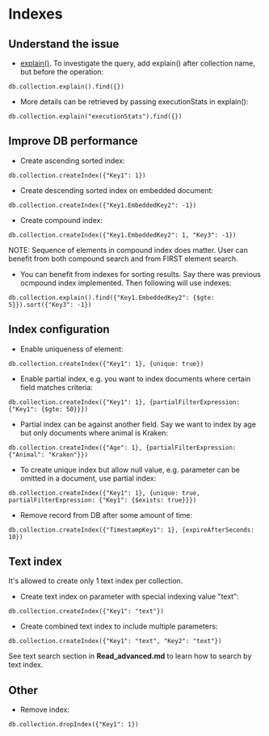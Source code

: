 # Indexes
## Understand the issue
* [explain()](https://docs.mongodb.com/v3.6/reference/method/cursor.explain/). To investigate the query, add explain() after collection name, but before the operation:
```mongojs
db.collection.explain().find({})
``` 

* More details can be retrieved by passing executionStats in explain():
```mongojs
db.collection.explain("executionStats").find({})
``` 

## Improve DB performance
* Create ascending sorted index:
```mongojs
db.collection.createIndex({"Key1": 1})
```

* Create descending sorted index on embedded document:
```mongojs
db.collection.createIndex({"Key1.EmbeddedKey2": -1})
```

* Create compound index:
```mongojs
db.collection.createIndex({"Key1.EmbeddedKey2": 1, "Key3": -1})
```

NOTE: Sequence of elements in compound index does matter. User can benefit from both compound search and from FIRST element search.

* You can benefit from indexes for sorting results. Say there was previous ocmpound index implemented. Then following will use indexes:
```mongojs
db.collection.explain().find({"Key1.EmbeddedKey2": {$gte: 5}}).sort({"Key3": -1})
```

## Index configuration
* Enable uniqueness of element:
```mongojs
db.collection.createIndex({"Key1": 1}, {unique: true})
```

* Enable partial index, e.g. you want to index documents where certain field matches criteria:
```mongojs
db.collection.createIndex({"Key1": 1}, {partialFilterExpression: {"Key1": {$gte: 50}}})
```

* Partial index can be against another field. Say we want to index by age but only documents where animal is Kraken:
```mongojs
db.collection.createIndex({"Age": 1}, {partialFilterExpression: {"Animal": "Kraken"}})
```

* To create unique index but allow null value, e.g. parameter can be omitted in a document, use partial index:
```mongojs
db.collection.createIndex({"Key1": 1}, {unique: true, partialFilterExpression: {"Key1": {$exists: true}}})
```

* Remove record from DB after some amount of time:
```mongojs
db.collection.createIndex({"TimestampKey1": 1}, {expireAfterSeconds: 10})
```

## Text index
It's allowed to create only 1 text index per collection.
* Create text index on parameter with special indexing value "text":
```mongojs
db.collection.createIndex({"Key1": "text"})
```

* Create combined text index to include multiple parameters:
```mongojs
db.collection.createIndex({"Key1": "text", "Key2": "text"})
```

See text search section in **Read_advanced.md** to learn how to search by text index.

## Other
* Remove index:
```mongojs
db.collection.dropIndex({"Key1": 1})
```